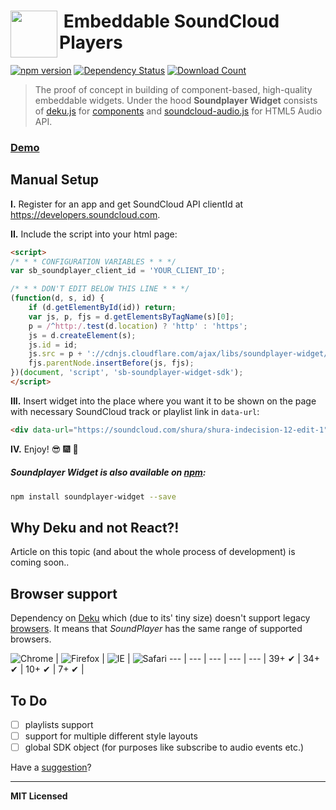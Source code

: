 # <img src="http://www.officialpsds.com/images/thumbs/Soundcloud-Logo-psd47614.png" width="75" align="left">&nbsp;Embeddable SoundCloud Players

[![npm version](http://badge.fury.io/js/soundplayer-widget.svg)](http://badge.fury.io/js/soundplayer-widget)
[![Dependency Status](http://david-dm.org/soundblogs/soundplayer-widget.svg)](http://david-dm.org/soundblogs/soundplayer-widget)
[![Download Count](http://img.shields.io/npm/dm/soundplayer-widget.svg?style=flat)](http://www.npmjs.com/package/soundplayer-widget)

<!-- ![](http://img.shields.io/badge/Status-Work%20In%20Progress-FA572C.svg?style=flat-square) -->

> The proof of concept in building of component-based, high-quality embeddable widgets. Under the hood **Soundplayer Widget** consists of [deku.js](https://github.com/segmentio/deku) for [components](https://github.com/soundblogs/deku-soundplayer) and [soundcloud-audio.js](https://github.com/voronianski/soundcloud-audio.js) for HTML5 Audio API.

### [Demo](http://labs.voronianski.com/get-soundplayer)

## Manual Setup 

**I.** Register for an app and get SoundCloud API clientId at https://developers.soundcloud.com.

**II.** Include the script into your html page:

```html
<script>
/* * * CONFIGURATION VARIABLES * * */
var sb_soundplayer_client_id = 'YOUR_CLIENT_ID';

/* * * DON'T EDIT BELOW THIS LINE * * */
(function(d, s, id) {
    if (d.getElementById(id)) return;
    var js, p, fjs = d.getElementsByTagName(s)[0];
    p = /^http:/.test(d.location) ? 'http' : 'https';
    js = d.createElement(s);
    js.id = id;
    js.src = p + '://cdnjs.cloudflare.com/ajax/libs/soundplayer-widget/0.3.4/soundplayer-widget.min.js';
    fjs.parentNode.insertBefore(js, fjs);
})(document, 'script', 'sb-soundplayer-widget-sdk');
</script>
```

**III.** Insert widget into the place where you want it to be shown on the page with necessary SoundCloud track or playlist link in `data-url`:

```html
<div data-url="https://soundcloud.com/shura/shura-indecision-12-edit-1" class="sb-soundplayer-widget"></div>
```

**IV.** Enjoy! :sunglasses: :fireworks: :dancer:

##### Soundplayer Widget is also available on [npm](https://www.npmjs.com/package/soundplayer-widget):

```bash
npm install soundplayer-widget --save
```

## Why Deku and not React?!

Article on this topic (and about the whole process of development) is coming soon..

## Browser support

Dependency on [Deku](https://github.com/segmentio/deku) which (due to its' tiny size) doesn't support legacy [browsers](https://github.com/segmentio/deku/#tests). It means that _SoundPlayer_ has the same range of supported browsers.

![Chrome](https://raw.github.com/alrra/browser-logos/master/chrome/chrome_48x48.png) | ![Firefox](https://raw.github.com/alrra/browser-logos/master/firefox/firefox_48x48.png) | ![IE](https://raw.github.com/alrra/browser-logos/master/internet-explorer/internet-explorer_48x48.png) | ![Safari](https://raw.github.com/alrra/browser-logos/master/safari/safari_48x48.png)
--- | --- | --- | --- | --- |
39+ ✔ | 34+ ✔ | 10+ ✔ | 7+ ✔ |

## To Do

- [ ] playlists support
- [ ] support for multiple different style layouts
- [ ] global SDK object (for purposes like subscribe to audio events etc.)

Have a [suggestion](https://github.com/soundblogs/soundplayer-widget/issues)?

---

**MIT Licensed**
